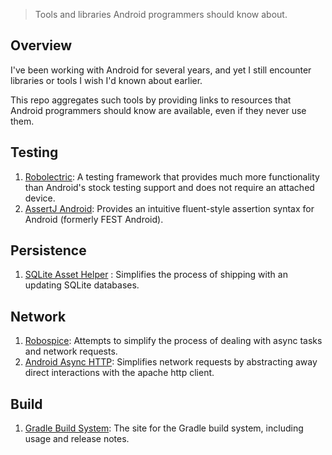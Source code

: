 > Tools and libraries Android programmers should know about.

## Overview

I've been working with Android for several years, and yet I still encounter
libraries or tools I wish I'd known about earlier.

This repo aggregates such tools by providing links to resources that
Android programmers should know are available, even if they never use them.

## Testing

1. [Robolectric](https://github.com/robolectric/robolectric): A testing
framework that provides much more functionality than Android's stock testing
support and does not require an attached device.
1. [AssertJ Android](https://github.com/square/assertj-android): Provides an
intuitive fluent-style assertion syntax for Android (formerly FEST Android).

## Persistence

1. [SQLite Asset Helper](https://github.com/jgilfelt/android-sqlite-asset-helper)
: Simplifies the process of shipping with an updating SQLite databases.

## Network

1. [Robospice](https://github.com/stephanenicolas/robospice): Attempts to
simplify the process of dealing with async tasks and network requests.
1. [Android Async HTTP](https://github.com/loopj/android-async-http):
Simplifies network requests by abstracting away direct interactions with the
apache http client.

## Build

1. [Gradle Build System](http://tools.android.com/tech-docs/new-build-system):
The site for the Gradle build system, including usage and release notes.

